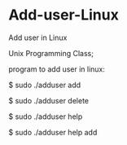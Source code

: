 # Add-user-Linux
Add user in Linux

Unix Programming Class;

program to add user in linux:

$ sudo ./adduser add <username>
  

$ sudo ./adduser delete <username>
  

$ sudo ./adduser help


$ sudo ./adduser help add 
 
